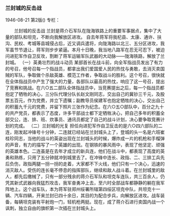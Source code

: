 ### 兰封城的反击战

1946-08-21
第2版()
专栏：

　　兰封城的反击战
    兰封是蒋介石军队在陇海铁路上的重要军事据点，集中了大量的部队和坦克，不断向我解放区进攻。
    自去年蒋军将我杞县、太康、通许、扶沟、民权、考城等县城侵占后，近又调兵遣将，向陇海路以北三、五分区进攻，我军虽节节退让，蒋军则步步紧逼。本月十日晚，我当地八路军在忍无可忍下，被迫问进犯军作自卫反攻，割断了蒋军运输军队武器的大动脉——陇海铁路，解放了兰封城。
            （一）英勇壮烈的战斗动员
    某部首长在战斗前，向全军指战员发出了有力的号召，他号召每一个指战员，都拿出我们爱国爱人民的热忱与勇敢，去消灭卖国贼的军队，争取做个杀敌英雄、模范工作者，争取战斗的胜利。这个号召，很快就在全体指战员中产生了强大的力量，各部队以最高的热忱，响应了这一号召，提出了竞赛和挑战。在六○五二部队全体指战员中，当竞赛提出之后，每一个指战员都抱定了牺牲的决心，三分队代理分队长赵文刚同志，交出自己的冀钞三千元，及股票五百元，作为党费，并立下遗嘱；副教导员侯建军也抱定牺牲的决心，交出自己的积蓄九千元的党费，并留下照片三张作为纪念。在六○五○部队中，百分之九十的共产党员，都表示了态度，许多干部战士都下定牺牲决心，把自己多年的积蓄全部交公，连、排、班、炊事员、通讯员都定了自己的战斗计划，决心要争取竞赛计划的完成。
            （二）兰封城的光复
    担任向进犯军作自卫反击的是六○四六部队的二连，刚发起冲锋号十分钟，二连就已经站在兰封城头上了，登城的头一名是六班崔桂珍同志，当他的战斗的英姿出现在兰封城头的时候，爆炸成一片的机枪和手榴弹的声音，有力的描写了一个英雄的出现。在钢铁的暴风雨中，表现了他坚定、顽强的英雄本色。二连虽是在去年才成立的新兵连，他们在战斗中，都表现了高度的英勇和熟练，只用了五分钟就冲到城里去了。在冲锋中连长、政指、二、三排工兵先后负伤，政指两腿一拐一拐的走着，大家都不下火线，他们只有一个决心，迅速的消灭敌人。受伤的连长毫不停息的指挥部队，继续和敌人战斗着。在兰封城里的敌人，都先后缴械了，只有一部分残余的蒋介石军队和坦克车连队，共三百余人，仍凭其新式武器向我猛烈攻击，我军奋勇冲上去，至六时全部战车都静静的躺在我军阵地上。这个战车队，本为蒋军驻郑州绥署所辖第四绥区坦克中队，共坦克十一辆、汽车四辆，开来兰封已四十余日，其目的为配合步兵，向解放区进攻。战车装备，每辆坦克装有平射炮一门，轻机枪两挺。现在，成了蒋介石进行卖国内战一个讽刺，独立自由的旗帜第一次插在兰封城头上。
